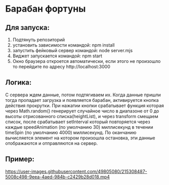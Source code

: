 # Барабан фортуны

## Для запуска:

1. Подтянуть репозиторий
2. установить зависимости командой: npm install
3. запустить фейковый сервер командой: node server.mjs
4. Виджет запускается командой: npm start
5. Окно браузера откроется автоматически, если этого не произошло то перейдите по адресу http://localhost:3000

## Логика:

С сервера ждем данные, потом подтягиваем их. Когда данные пришли тогда пропадает загрузка и появляется барабан, активируется кнопка действия прокрутки.
При нажатии кнопки срабатывает функция которая через Math.random() генерирует случайное число в диапазоне от 0 до высоты отрисованного списка(heightList), и через transform смещаем список, после срабатывает setInterval который повторяется через каждые speedAnimation (по умолчанию 30) миллисекунд в течении timeSpin (по умолчанию 4000) миллисекунд.
По оканчанию вычисляется элемент на котором произошла остановка, эти данные отображаются и отправляются на сервер.

## Пример:

https://user-images.githubusercontent.com/49805080/215308487-5008c498-9eea-4aed-984b-c2429b28d018.mp4

